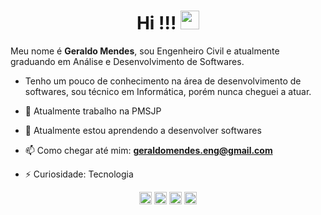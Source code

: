 <h1 align="center">Hi !!! <img src="https://raw.githubusercontent.com/kaueMarques/kaueMarques/master/hi.gif" width="30px"> </h1>

Meu nome é **Geraldo Mendes**, sou Engenheiro Civil e atualmente graduando em Análise e Desenvolvimento de Softwares.
- Tenho um pouco de conhecimento na área de desenvolvimento de softwares, sou técnico em Informática, porém nunca cheguei a atuar. 

- 🔭 Atualmente trabalho na PMSJP
- 🌱 Atualmente estou aprendendo a desenvolver softwares
- 📫 Como chegar até mim: **geraldomendes.eng@gmail.com**
- ⚡ Curiosidade: Tecnologia


<p align="center">
<a href="https://www.instagram.com/geraldo.mendes/" target="blank"><img align="center" src="https://cdn.jsdelivr.net/npm/simple-icons@3.0.1/icons/instagram.svg" alt="geraldomendes" height="20" width="20" /></a>
<a href="https://twitter.com/mendesgeraldoo" target="blank"><img align="center" src="https://cdn.jsdelivr.net/npm/simple-icons@3.0.1/icons/twitter.svg" alt="geraldomendes" height="20" width="20" /></a>
<a href="https://www.linkedin.com/in/geraldomendes/" target="blank"><img align="center" src="https://cdn.jsdelivr.net/npm/simple-icons@3.0.1/icons/linkedin.svg" alt="geraldomendes" height="20" width="20" /></a>
<a href="https://codesandbox.io/u/Geraldo.mendes" target="blank"><img align="center" src="https://cdn.jsdelivr.net/npm/simple-icons@3.0.1/icons/codesandbox.svg" alt="geraldomendes" height="20" width="20" /></a>
</p>
